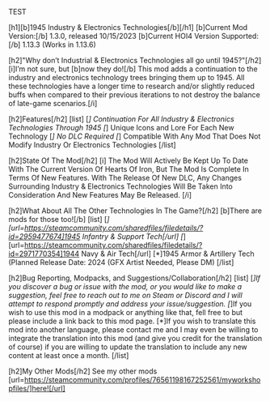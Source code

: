 TEST

[h1][b]1945 Industry & Electronics Technologies[/b][/h1]
[b]Current Mod Version:[/b] 1.3.0, released 10/15/2023
[b]Current HOI4 Version Supported:[/b] 1.13.3 (Works in 1.13.6)

[h2]"Why don’t Industrial & Electronics Technologies all go until 1945?"[/h2]
[i]I’m not sure, but [b]now they do![/b] This mod adds a continuation to the industry and electronics technology trees bringing them up to 1945. All these technologies have a longer time to research and/or slightly reduced buffs when compared to their previous iterations to not destroy the balance of late-game scenarios.[/i]

[h2]Features[/h2]
[list]
[*] Continuation For All Industry & Electronics Technologies Through 1945
[*] Unique Icons and Lore For Each New Technology
[*] No DLC Required
[*] Compatible With Any Mod That Does Not Modify Industry Or Electronics Technologies
[/list]

[h2]State Of The Mod[/h2]
[i]
The Mod Will Actively Be Kept Up To Date With The Current Version Of Hearts Of Iron, But The Mod Is Complete In Terms Of New Features. With The Release Of New DLC, Any Changes Surrounding Industry & Electronics Technologies Will Be Taken Into Consideration And New Features May Be Released.
[/i]

[h2]What About All The Other Technologies In The Game?[/h2]
[b]There are mods for those too![/b]
[list]
[*][url=https://steamcommunity.com/sharedfiles/filedetails/?id=2959477674]1945 Infantry & Support Tech[/url]
[*][url=https://steamcommunity.com/sharedfiles/filedetails/?id=2971770354]1944 Navy & Air Tech[/url]
[*]1945 Armor & Artillery Tech (Planned Release Date: 2024 (GFX Artist Needed, Please DM)
[/list]

[h2]Bug Reporting, Modpacks, and Suggestions/Collaboration[/h2]
[list]
[*]If you discover a bug or issue with the mod, or you would like to make a suggestion, feel free to reach out to me on Steam or Discord and I will attempt to respond promptly and address your issue/suggestion.
[*]If you wish to use this mod in a modpack or anything like that, fell free to but please include a link back to this mod page.
[*]If you wish to translate this mod into another language, please contact me and I may even be willing to integrate the translation into this mod (and give you credit for the translation of course) if you are willing to update the translation to include any new content at least once a month.
[/list]

[h2]My Other Mods[/h2]
See my other mods [url=https://steamcommunity.com/profiles/76561198167252561/myworkshopfiles/]here![/url]
